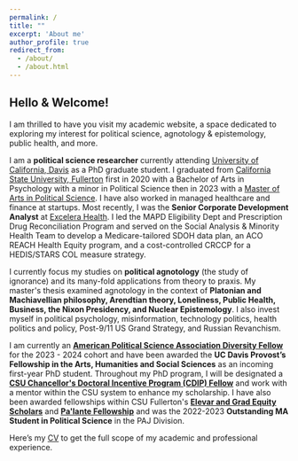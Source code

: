 ```yaml
---
permalink: /
title: ""
excerpt: 'About me'
author_profile: true
redirect_from:
  - /about/
  - /about.html
---
```


## Hello & Welcome!

I am thrilled to have you visit my academic website, a space dedicated to exploring my interest for political science, agnotology & epistemology, public health, and more. 

I am a **political science researcher** currently attending [University of California, Davis](https://ps.ucdavis.edu/) as a PhD graduate student. I graduated from [California State University, Fullerton](https://www.fullerton.edu/) first in 2020 with a Bachelor of Arts in Psychology with a minor in Political Science then in 2023 with a [Master of Arts in Political Science](https://hss.fullerton.edu/paj/PoliticalScience/ps_faq.aspx). I have also worked in managed healthcare and finance at startups. Most recently, I was the **Senior Corporate Development Analyst** at [Excelera Health](https://excelerahealth.com/). I led the MAPD Eligibility Dept and Prescription Drug Reconciliation Program and served on the Social Analysis & Minority Health Team to develop a Medicare-tailored SDOH data plan, an ACO REACH Health Equity program, and a cost-controlled CRCCP for a HEDIS/STARS COL measure strategy. 

I currently focus my studies on **political agnotology** (the study of ignorance) and its many-fold applications from theory to praxis. My master's thesis examined agnotology in the context of **Platonian and Machiavellian philosophy, Arendtian theory, Loneliness, Public Health, Business, the Nixon Presidency, and Nuclear Epistemology**. I also invest myself in political psychology, misinformation, technology politics, health politics and policy, Post-9/11 US Grand Strategy, and Russian Revanchism. 

I am currently an **[American Political Science Association Diversity Fellow](https://news.fullerton.edu/spotlight/titan-alumni-selected-for-american-political-science-associations-diversity-fellowship-program/)** for the 2023 - 2024 cohort and have been awarded the **UC Davis Provost’s Fellowship in the Arts, Humanities and Social Sciences** as an incoming first-year PhD student. Throughout my PhD program, I will be designated a **[CSU Chancellor's Doctoral Incentive Program (CDIP) Fellow](https://www.calstate.edu/csu-system/faculty-staff/cdip/)** and work with a mentor within the CSU system to enhance my scholarship. I have also been awarded fellowships within CSU Fullerton's **[Elevar and Grad Equity Scholars](https://www.fullerton.edu/graduate/about/elevar-equity-scholars/index.php)** and **[Pa'lante Fellowship](https://www.instagram.com/p/CspHvxWviiV/)** and was the 2022-2023 **Outstanding MA Student in Political Science** in the PAJ Division. 

Here’s my [CV](https://jayward139.github.io/cv/) to get the full scope of my academic and professional experience. 

